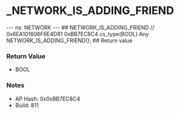 # _NETWORK_IS_ADDING_FRIEND

--- ns: NETWORK --- ## NETWORK_IS_ADDING_FRIEND  // 0x6EA101606F6E4D81 0xBB7EC8C4 cs_type(BOOL) Any NETWORK_IS_ADDING_FRIEND();  ## Return value

### Return Value
* BOOL

### Notes
* AP Hash: 0x0xBB7EC8C4
* Build: 811

